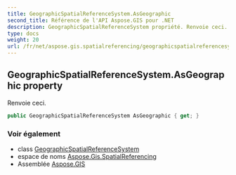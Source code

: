 ```yaml
---
title: GeographicSpatialReferenceSystem.AsGeographic
second_title: Référence de l'API Aspose.GIS pour .NET
description: GeographicSpatialReferenceSystem propriété. Renvoie ceci.
type: docs
weight: 20
url: /fr/net/aspose.gis.spatialreferencing/geographicspatialreferencesystem/asgeographic/
---
```

## GeographicSpatialReferenceSystem.AsGeographic property

Renvoie ceci.

```csharp
public GeographicSpatialReferenceSystem AsGeographic { get; }
```

### Voir également

* class [GeographicSpatialReferenceSystem](../)
* espace de noms [Aspose.Gis.SpatialReferencing](../../geographicspatialreferencesystem/)
* Assemblée [Aspose.GIS](../../../)


